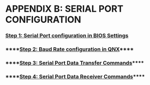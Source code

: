 # APPENDIX B: SERIAL PORT CONFIGURATION

### [Step 1: Serial Port configuration in BIOS Settings](step-1-serial-port-configuration-in-bios-settings.md)

### \*\*\*\*[**Step 2: Baud Rate configuration in QNX**](step-2-baud-rate-configuration-in-qnx.md)\*\*\*\*

### \*\*\*\*[**Step 3: Serial Port Data Transfer Commands**](step-3-serial-port-data-transfer-commands.md)\*\*\*\*

### \*\*\*\*[**Step 4: Serial Port Data Receiver Commands**](step-4-serial-port-data-receiver-commands.md)\*\*\*\*

